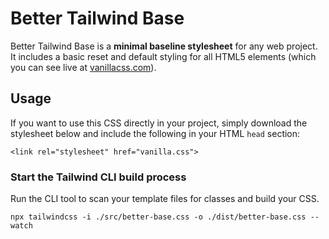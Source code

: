 # Better Tailwind Base

Better Tailwind Base is a <b>minimal baseline stylesheet</b> for any web project. It includes a basic reset and default styling for all HTML5 elements (which you can see live at <a href="https://vanillacss.com">vanillacss.com</a>).

## Usage

If you want to use this CSS directly in your project, simply download the stylesheet below and include the following in your HTML `head` section:

```
<link rel="stylesheet" href="vanilla.css">
```

### Start the Tailwind CLI build process

Run the CLI tool to scan your template files for classes and build your CSS.

```
npx tailwindcss -i ./src/better-base.css -o ./dist/better-base.css --watch
```

